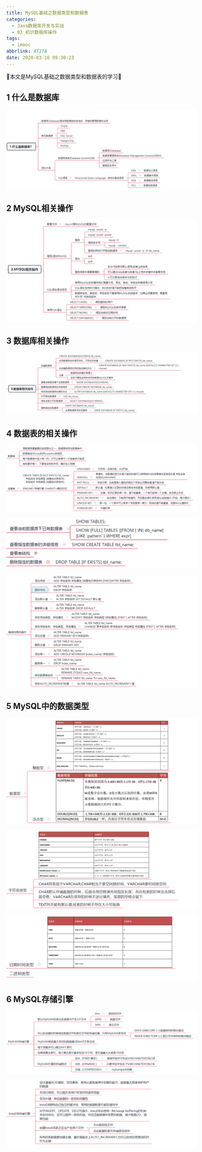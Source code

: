```yaml
---
title: MySQL基础之数据类型和数据表
categories:
  - Java数据库开发与实战
  - 01_初识数据库操作
tags:
  - imooc
abbrlink: 47278
date: 2020-03-16 09:30:23
---
```


:star2:本文是MySQL基础之数据类型和数据表的学习:star2:

<!-- more -->

## 1 什么是数据库

![图片](/images/031_01_01.png)

## 2 MySQL相关操作

![图片](/images/031_01_02.png)

## 3 数据库相关操作

![图片](/images/031_01_03.png)

## 4 数据表的相关操作

![图片](/images/031_01_04.png)

![图片](/images/031_01_05.png)

![图片](/images/031_01_06.png)

## 5 MySQL中的数据类型

![图片](/images/031_01_07.png)

![图片](/images/031_01_08.png)

![图片](/images/031_01_09.png)

## 6 MySQL存储引擎

![图片](/images/031_01_10.png)

![图片](/images/031_01_11.png)

